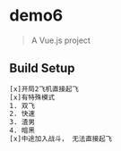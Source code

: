 # demo6

> A Vue.js project

## Build Setup

``` bash
[x]开局2飞机直接起飞
[x]有特殊模式
1. 双飞
2. 快速
3. 渣男
4. 暗黑
[x]中途加入战斗， 无法直接起飞
```
